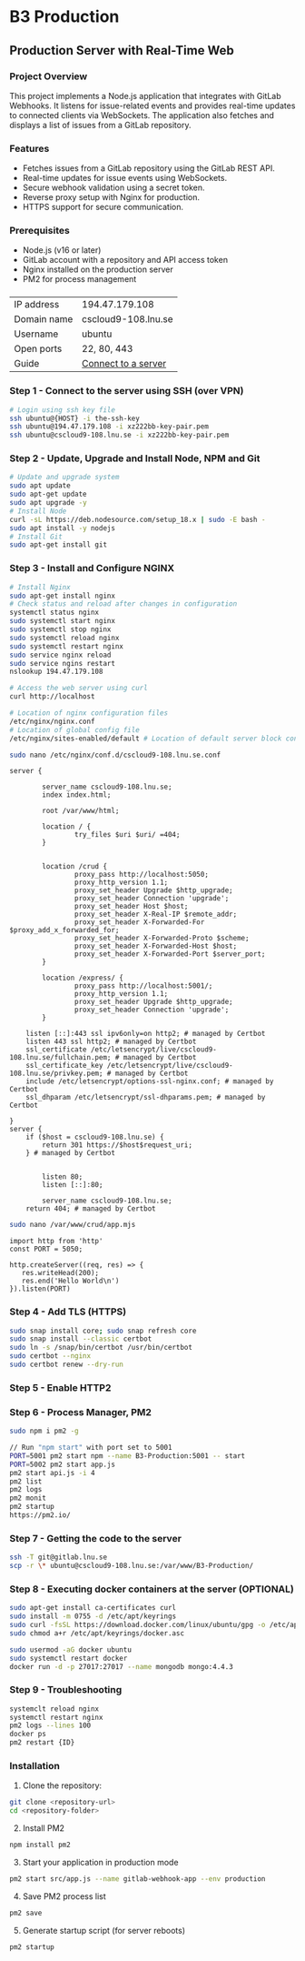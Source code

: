 # B3 Production

## Production Server with Real-Time Web

### Project Overview

This project implements a Node.js application that integrates with GitLab Webhooks. It listens for issue-related events and provides real-time updates to connected clients via WebSockets. The application also fetches and displays a list of issues from a GitLab repository.

### Features

- Fetches issues from a GitLab repository using the GitLab REST API.
- Real-time updates for issue events using WebSockets.
- Secure webhook validation using a secret token.
- Reverse proxy setup with Nginx for production.
- HTTPS support for secure communication.

### Prerequisites

- Node.js (v16 or later)
- GitLab account with a repository and API access token
- Nginx installed on the production server
- PM2 for process management

###

|             |                                                                                                 |
| ----------- | ----------------------------------------------------------------------------------------------- |
| IP address  | 194.47.179.108                                                                                  |
| Domain name | cscloud9-108.lnu.se                                                                             |
| Username    | ubuntu                                                                                          |
| Open ports  | 22, 80, 443                                                                                     |
| Guide       | [Connect to a server](https://coursepress.lnu.se/manual/cscloud/education/03-connect-to-server) |

### Step 1 - Connect to the server using SSH (over VPN)

```bash
# Login using ssh key file
ssh ubuntu@{HOST} -i the-ssh-key
ssh ubuntu@194.47.179.108 -i xz222bb-key-pair.pem
ssh ubuntu@cscloud9-108.lnu.se -i xz222bb-key-pair.pem
```

### Step 2 - Update, Upgrade and Install Node, NPM and Git

```bash
# Update and upgrade system
sudo apt update
sudo apt-get update
sudo apt upgrade -y
# Install Node
curl -sL https://deb.nodesource.com/setup_18.x | sudo -E bash -
sudo apt install -y nodejs
# Install Git
sudo apt-get install git
```

### Step 3 - Install and Configure NGINX

```bash
# Install Nginx
sudo apt-get install nginx
# Check status and reload after changes in configuration
systemctl status nginx
sudo systemctl start nginx
sudo systemctl stop nginx
sudo systemctl reload nginx
sudo systemctl restart nginx
sudo service nginx reload
sudo service ngins restart
nslookup 194.47.179.108

# Access the web server using curl
curl http://localhost

# Location of nginx configuration files
/etc/nginx/nginx.conf
# Location of global config file
/etc/nginx/sites-enabled/default # Location of default server block config file.

sudo nano /etc/nginx/conf.d/cscloud9-108.lnu.se.conf
```

```code
server {

        server_name cscloud9-108.lnu.se;
        index index.html;

        root /var/www/html;

        location / {
                try_files $uri $uri/ =404;
        }


        location /crud {
                proxy_pass http://localhost:5050;
                proxy_http_version 1.1;
                proxy_set_header Upgrade $http_upgrade;
                proxy_set_header Connection 'upgrade';
                proxy_set_header Host $host;
                proxy_set_header X-Real-IP $remote_addr;
                proxy_set_header X-Forwarded-For $proxy_add_x_forwarded_for;
                proxy_set_header X-Forwarded-Proto $scheme;
                proxy_set_header X-Forwarded-Host $host;
                proxy_set_header X-Forwarded-Port $server_port;
        }

        location /express/ {
                proxy_pass http://localhost:5001/;
                proxy_http_version 1.1;
                proxy_set_header Upgrade $http_upgrade;
                proxy_set_header Connection 'upgrade';
        }

    listen [::]:443 ssl ipv6only=on http2; # managed by Certbot
    listen 443 ssl http2; # managed by Certbot
    ssl_certificate /etc/letsencrypt/live/cscloud9-108.lnu.se/fullchain.pem; # managed by Certbot
    ssl_certificate_key /etc/letsencrypt/live/cscloud9-108.lnu.se/privkey.pem; # managed by Certbot
    include /etc/letsencrypt/options-ssl-nginx.conf; # managed by Certbot
    ssl_dhparam /etc/letsencrypt/ssl-dhparams.pem; # managed by Certbot

}
server {
    if ($host = cscloud9-108.lnu.se) {
        return 301 https://$host$request_uri;
    } # managed by Certbot


        listen 80;
        listen [::]:80;

        server_name cscloud9-108.lnu.se;
    return 404; # managed by Certbot

```

```bash
sudo nano /var/www/crud/app.mjs
```

```code
import http from 'http'
const PORT = 5050;

http.createServer((req, res) => {
   res.writeHead(200);
   res.end('Hello World\n')
}).listen(PORT)
```

### Step 4 - Add TLS (HTTPS)

```bash
sudo snap install core; sudo snap refresh core
sudo snap install --classic certbot
sudo ln -s /snap/bin/certbot /usr/bin/certbot
sudo certbot --nginx
sudo certbot renew --dry-run

```

### Step 5 - Enable HTTP2

### Step 6 - Process Manager, PM2

```bash
sudo npm i pm2 -g

// Run "npm start" with port set to 5001
PORT=5001 pm2 start npm --name B3-Production:5001 -- start
PORT=5002 pm2 start app.js
pm2 start api.js -i 4
pm2 list
pm2 logs
pm2 monit
pm2 startup
https://pm2.io/
```

### Step 7 - Getting the code to the server

```bash
ssh -T git@gitlab.lnu.se
scp -r \* ubuntu@cscloud9-108.lnu.se:/var/www/B3-Production/
```

### Step 8 - Executing docker containers at the server (OPTIONAL)

```bash
sudo apt-get install ca-certificates curl
sudo install -m 0755 -d /etc/apt/keyrings
sudo curl -fsSL https://download.docker.com/linux/ubuntu/gpg -o /etc/apt/keyrings/docker.asc
sudo chmod a+r /etc/apt/keyrings/docker.asc

sudo usermod -aG docker ubuntu
sudo systemctl restart docker
docker run -d -p 27017:27017 --name mongodb mongo:4.4.3
```

### Step 9 - Troubleshooting

```bash
systemclt reload nginx
systemctl restart nginx
pm2 logs --lines 100
docker ps
pm2 restart {ID}

```

### Installation

1. Clone the repository:

```bash
git clone <repository-url>
cd <repository-folder>

```

2. Install PM2

```bash
npm install pm2
```

3. Start your application in production mode

```bash
pm2 start src/app.js --name gitlab-webhook-app --env production

```

4. Save PM2 process list

```bash
pm2 save

```

5. Generate startup script (for server reboots)

```bash
pm2 startup
```
